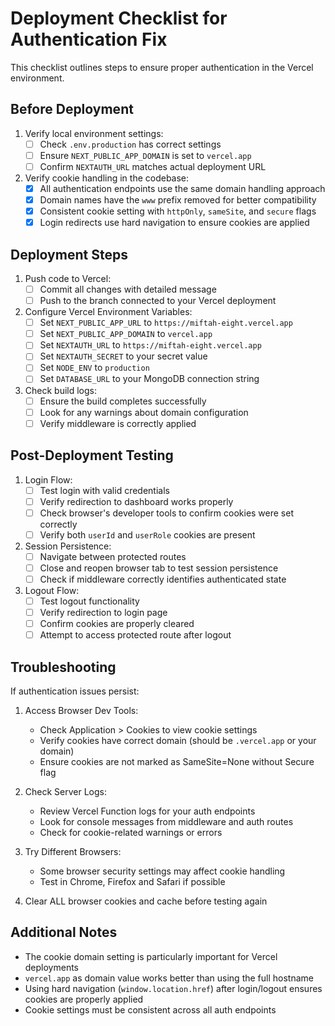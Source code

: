 # Deployment Checklist for Authentication Fix

This checklist outlines steps to ensure proper authentication in the Vercel environment.

## Before Deployment

1. Verify local environment settings:
   - [ ] Check `.env.production` has correct settings
   - [ ] Ensure `NEXT_PUBLIC_APP_DOMAIN` is set to `vercel.app`
   - [ ] Confirm `NEXTAUTH_URL` matches actual deployment URL

2. Verify cookie handling in the codebase:
   - [x] All authentication endpoints use the same domain handling approach
   - [x] Domain names have the `www` prefix removed for better compatibility
   - [x] Consistent cookie setting with `httpOnly`, `sameSite`, and `secure` flags
   - [x] Login redirects use hard navigation to ensure cookies are applied

## Deployment Steps

1. Push code to Vercel:
   - [ ] Commit all changes with detailed message
   - [ ] Push to the branch connected to your Vercel deployment

2. Configure Vercel Environment Variables:
   - [ ] Set `NEXT_PUBLIC_APP_URL` to `https://miftah-eight.vercel.app`
   - [ ] Set `NEXT_PUBLIC_APP_DOMAIN` to `vercel.app`
   - [ ] Set `NEXTAUTH_URL` to `https://miftah-eight.vercel.app`
   - [ ] Set `NEXTAUTH_SECRET` to your secret value
   - [ ] Set `NODE_ENV` to `production`
   - [ ] Set `DATABASE_URL` to your MongoDB connection string

3. Check build logs:
   - [ ] Ensure the build completes successfully
   - [ ] Look for any warnings about domain configuration
   - [ ] Verify middleware is correctly applied

## Post-Deployment Testing

1. Login Flow:
   - [ ] Test login with valid credentials
   - [ ] Verify redirection to dashboard works properly
   - [ ] Check browser's developer tools to confirm cookies were set correctly
   - [ ] Verify both `userId` and `userRole` cookies are present

2. Session Persistence:
   - [ ] Navigate between protected routes
   - [ ] Close and reopen browser tab to test session persistence
   - [ ] Check if middleware correctly identifies authenticated state

3. Logout Flow:
   - [ ] Test logout functionality
   - [ ] Verify redirection to login page
   - [ ] Confirm cookies are properly cleared
   - [ ] Attempt to access protected route after logout

## Troubleshooting

If authentication issues persist:

1. Access Browser Dev Tools:
   - Check Application > Cookies to view cookie settings
   - Verify cookies have correct domain (should be `.vercel.app` or your domain)
   - Ensure cookies are not marked as SameSite=None without Secure flag

2. Check Server Logs:
   - Review Vercel Function logs for your auth endpoints
   - Look for console messages from middleware and auth routes
   - Check for cookie-related warnings or errors

3. Try Different Browsers:
   - Some browser security settings may affect cookie handling
   - Test in Chrome, Firefox and Safari if possible

4. Clear ALL browser cookies and cache before testing again

## Additional Notes

- The cookie domain setting is particularly important for Vercel deployments
- `vercel.app` as domain value works better than using the full hostname
- Using hard navigation (`window.location.href`) after login/logout ensures cookies are properly applied
- Cookie settings must be consistent across all auth endpoints
